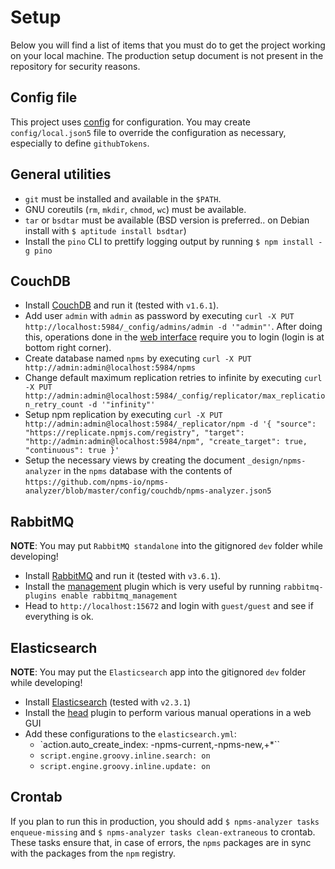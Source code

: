 # Setup

Below you will find a list of items that you must do to get the project working on your local machine. The production setup document is not present in the repository for security reasons.


## Config file

This project uses [config](https://www.npmjs.com/package/config) for configuration. You may create `config/local.json5` file to override the configuration as necessary, especially to define `githubTokens`.


## General utilities

- `git` must be installed and available in the `$PATH`.
- GNU coreutils (`rm`, `mkdir`, `chmod`, `wc`) must be available.
- `tar` or `bsdtar` must be available (BSD version is preferred.. on Debian install with `$ aptitude install bsdtar`)
- Install the `pino` CLI to prettify logging output by running `$ npm install -g pino`


## CouchDB

- Install [CouchDB](http://couchdb.apache.org/) and run it (tested with `v1.6.1`).
- Add user `admin` with `admin` as password by executing `curl -X PUT http://localhost:5984/_config/admins/admin -d '"admin"'`. After doing this, operations done in the [web interface](http://localhost:5984/_utils/) require you to login (login is at bottom right corner).
- Create database named `npms` by executing `curl -X PUT http://admin:admin@localhost:5984/npms`
- Change default maximum replication retries to infinite by executing `curl -X PUT http://admin:admin@localhost:5984/_config/replicator/max_replication_retry_count -d '"infinity"'`
- Setup npm replication by executing `curl -X PUT http://admin:admin@localhost:5984/_replicator/npm -d '{ "source": "https://replicate.npmjs.com/registry", "target": "http://admin:admin@localhost:5984/npm", "create_target": true, "continuous": true }'`
- Setup the necessary views by creating the document `_design/npms-analyzer` in the `npms` database with the contents of `https://github.com/npms-io/npms-analyzer/blob/master/config/couchdb/npms-analyzer.json5`


## RabbitMQ

**NOTE**: You may put `RabbitMQ standalone` into the gitignored `dev` folder while developing!

- Install [RabbitMQ](https://www.rabbitmq.com/download.html) and run it (tested with `v3.6.1`).
- Install the [management](https://www.rabbitmq.com/management.html) plugin which is very useful by running `rabbitmq-plugins enable rabbitmq_management`
- Head to `http://localhost:15672` and login with `guest/guest` and see if everything is ok.


## Elasticsearch

**NOTE**: You may put the `Elasticsearch` app into the gitignored `dev` folder while developing!

- Install [Elasticsearch](https://www.elastic.co/downloads/elasticsearch) (tested with `v2.3.1`)
- Install the [head](https://github.com/mobz/elasticsearch-head) plugin to perform various manual operations in a web GUI
- Add these configurations to the `elasticsearch.yml`:
  - `action.auto_create_index: -npms-current,-npms-new,+*``
  - `script.engine.groovy.inline.search: on`
  - `script.engine.groovy.inline.update: on`


## Crontab

If you plan to run this in production, you should add `$ npms-analyzer tasks enqueue-missing` and `$ npms-analyzer tasks clean-extraneous` to crontab. These tasks ensure that, in case of errors, the `npms` packages are in sync with the packages from the `npm` registry.

